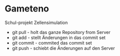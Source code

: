 # Gameteno
Schul-projekt Zellensimulation

* git pull - holt das ganze Repository from Server
* git add <Datei> - stellt Änderungen in das commit set
* git commit - commited das commit set
* git push - schiebt die Änderungen auf den Server
